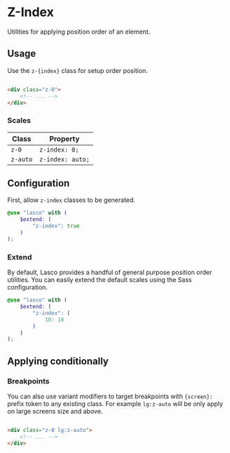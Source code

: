 # Z-Index

Utilities for applying position order of an element.

## Usage

Use the `z-{index}` class for setup order position.

```html

<div class="z-0">
    <!-- ... -->
</div>
```

### Scales

| Class    | Property         |
|----------|------------------|
| `z-0`    | `z-index: 0;`    |
| `z-auto` | `z-index: auto;` |

## Configuration

First, allow `z-index` classes to be generated.

```scss
@use "lasco" with (
    $extend: (
        "z-index": true
    )
);
```

### Extend

By default, Lasco provides a handful of general purpose position order utilities. You can easily extend the default
scales using the Sass configuration.

```scss
@use "lasco" with (
    $extend: (
        "z-index": (
            10: 10
        )
    )
);
```

## Applying conditionally

### Breakpoints

You can also use variant modifiers to target breakpoints with `{screen}:` prefix token to any existing class. For
example `lg:z-auto` will be only apply on large screens size and above.

```html

<div class="z-0 lg:z-auto">
    <!-- ... -->
</div>
```
